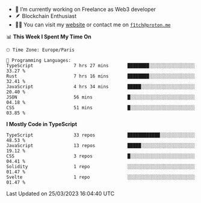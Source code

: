 - 🔭 I’m currently working on Freelance as Web3 developer
- 🪶 Blockchain Enthusiast
- 👨‍💻 You can visit my [website](https://f1tch.xyz) or contact me on [`f1tch@proton.me`](mailto:f1tch@proton.me)

<!--START_SECTION:waka-->
📊 **This Week I Spent My Time On** 

```text
🕑︎ Time Zone: Europe/Paris

💬 Programming Languages: 
TypeScript               7 hrs 27 mins       ████████░░░░░░░░░░░░░░░░░   33.27 % 
Rust                     7 hrs 16 mins       ████████░░░░░░░░░░░░░░░░░   32.41 % 
JavaScript               4 hrs 34 mins       █████░░░░░░░░░░░░░░░░░░░░   20.40 % 
JSON                     56 mins             █░░░░░░░░░░░░░░░░░░░░░░░░   04.18 % 
CSS                      51 mins             █░░░░░░░░░░░░░░░░░░░░░░░░   03.85 % 
```

**I Mostly Code in TypeScript** 

```text
TypeScript               33 repos            ████████████░░░░░░░░░░░░░   48.53 % 
JavaScript               13 repos            █████░░░░░░░░░░░░░░░░░░░░   19.12 % 
CSS                      3 repos             █░░░░░░░░░░░░░░░░░░░░░░░░   04.41 % 
Solidity                 1 repo              ░░░░░░░░░░░░░░░░░░░░░░░░░   01.47 % 
Svelte                   1 repo              ░░░░░░░░░░░░░░░░░░░░░░░░░   01.47 % 
```




 Last Updated on 25/03/2023 16:04:40 UTC
<!--END_SECTION:waka-->
